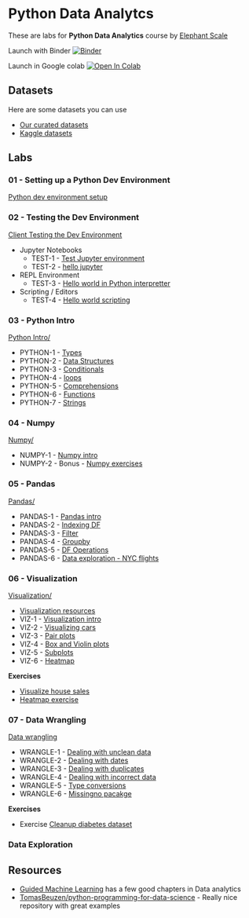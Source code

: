 # Python Data Analytcs

These are labs for **Python Data Analytics** course by [Elephant Scale](https://elephantscale.com/)

Launch with Binder [![Binder](https://mybinder.org/badge_logo.svg)](https://mybinder.org/v2/gh/elephantscale/python-data-analytics/HEAD)

Launch in Google colab [![Open In Colab](https://colab.research.google.com/assets/colab-badge.svg)](https://colab.research.google.com/github/elephantscale/python-data-analytics/)

## Datasets

Here are some datasets you can use

- [Our curated datasets](https://github.com/elephantscale/datasets)
- [Kaggle datasets](https://www.kaggle.com/datasets)

## Labs

### 01 - Setting up a Python Dev Environment

[Python dev environment setup](01-dev-env-setup/README.md)

### 02 - Testing the Dev Environment

[Client Testing the Dev Environment](http://go/dataanalyticspython/#DataAnalyticswithPython-TestingtheDevEnvironment)

* Jupyter Notebooks
    * TEST-1 - [Test Jupyter environment](01-dev-env-setup/testing-123.ipynb)
    * TEST-2 - [hello jupyter](02-helloworld/hello-jupyter.ipynb)
* REPL Environment
    * TEST-3 - [Hello world in Python interpretter](02-helloworld/REPL.md)
* Scripting / Editors
    * TEST-4 - [Hello world scripting](02-helloworld/Script.md)

### 03 - Python Intro

[Python Intro/](03-python-intro/)

* PYTHON-1 - [Types](03-python-intro/01-types.ipynb)
* PYTHON-2 - [Data Structures](03-python-intro/02-data-structures.ipynb)
* PYTHON-3 - [Conditionals](03-python-intro/03-conditionals.ipynb)
* PYTHON-4 - [loops](03-python-intro/04-loops.ipynb)
* PYTHON-5 - [Comprehensions](03-python-intro/05-comprehensions.ipynb)
* PYTHON-6 - [Functions](03-python-intro/06-functions.ipynb)
* PYTHON-7 - [Strings](03-python-intro/07-string.ipynb)

### 04 - Numpy

[Numpy/](04-numpy/)

* NUMPY-1 - [Numpy intro](04-numpy/numpy-1.ipynb)
* NUMPY-2 - Bonus - [Numpy exercises](https://github.com/elephantscale/guided-machine-learning/blob/master/python-data-analysis/np-1__numpy-intro.md)

### 05 - Pandas

[Pandas/](05-pandas/)

* PANDAS-1 - [Pandas intro](05-pandas/pandas-1-intro.ipynb)
* PANDAS-2 - [Indexing DF](05-pandas/pandas-2-indexing.ipynb)
* PANDAS-3 - [Filter](05-pandas/pandas-3-filter.ipynb)
* PANDAS-4 - [Groupby](05-pandas/pandas-4-groupby.ipynb)
* PANDAS-5 - [DF Operations](05-pandas/pandas-5-operations.ipynb)
* PANDAS-6 - [Data exploration - NYC flights](05-pandas/exercise-1-nycflights.ipynb)

### 06 - Visualization

[Visualization/](06-visualiazation)

* [Visualization resources](06-visualization/README.md)
* VIZ-1 - [Visualization intro](06-visualization/1-viz-intro.ipynb)
* VIZ-2 - [Visualizing cars](06-visualization/2-plot-cars.ipynb)
* VIZ-3 - [Pair plots](06-visualization/3-pair-plots.ipynb)
* VIZ-4 - [Box and Violin plots](06-visualization/4-box-violin-plots.ipynb)
* VIZ-5 - [Subplots](06-visualization/5-subplots.ipynb)
* VIZ-6 - [Heatmap](06-visualization/6-heatmap-1-weather.ipynb)

**Exercises**

* [Visualize house sales](06-visualization/ex-1-visualize-house-sales.ipynb)
* [Heatmap exercise](06-visualization/ex-3-heatmap-flights.ipynb)


### 07 - Data Wrangling

[Data wrangling](07-data-wrangling/)

* WRANGLE-1 - [Dealing with unclean data](07-data-wrangling/1-data-cleanup-1.ipynb)
* WRANGLE-2 - [Dealing with dates](07-data-wrangling/2-dates.ipynb)
* WRANGLE-3 - [Dealing with duplicates](07-data-wrangling/3-duplicates.ipynb)
* WRANGLE-4 - [Dealing with incorrect data](07-data-wrangling/4-incorrect_values.ipynb)
* WRANGLE-5 - [Type conversions](07-data-wrangling/5-type_conversion.ipynb)
* WRANGLE-6 - [Missingno pacakge](07-data-wrangling/6-missingno.ipynb)

**Exercises**

* Exercise [Cleanup diabetes dataset](07-data-wrangling/data-cleanup-diabetes.ipynb)


### Data Exploration



## Resources

* [Guided Machine Learning](https://github.com/elephantscale/guided-machine-learning) has a few good chapters in Data analytics
* [TomasBeuzen/python-programming-for-data-science](https://github.com/TomasBeuzen/python-programming-for-data-science) - Really nice repository with great examples